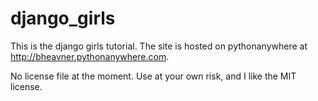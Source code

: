 # django_girls

This is the django girls tutorial. The site is hosted on pythonanywhere at http://bheavner.pythonanywhere.com.

No license file at the moment. Use at your own risk, and I like the MIT license.
